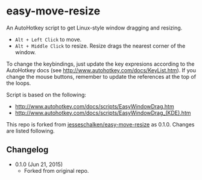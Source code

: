 easy-move-resize
================

An AutoHotkey script to get Linux-style window dragging and resizing.

- `Alt + Left Click` to move.
- `Alt + Middle Click` to resize. Resize drags the nearest corner of the window.

To change the keybindings, just update the key expresions according to the
AutoHotkey docs (see http://www.autohotkey.com/docs/KeyList.htm). If you change
the mouse buttons, remember to update the references at the top of the loops.

Script is based on the following:
- http://www.autohotkey.com/docs/scripts/EasyWindowDrag.htm
- http://www.autohotkey.com/docs/scripts/EasyWindowDrag_(KDE).htm

This repo is forked from [jesseschalken/easy-move-resize][1] as 0.1.0. Changes are listed following.

[1]: https://github.com/jesseschalken/easy-move-resize

Changelog
---------
* 0.1.0 (Jun 21, 2015)
	- Forked from original repo.
